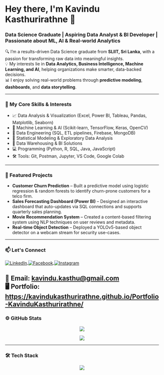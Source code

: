 <h1 align="left">Hey there, I'm Kavindu Kasthurirathne 👋</h1>
<h3 align="left">Data Science Graduate | Aspiring Data Analyst & BI Developer | Passionate about ML, AI & Real-world Analytics</h3>

🔍 I’m a results-driven Data Science graduate from **SLIIT, Sri Lanka**, with a passion for transforming raw data into meaningful insights.  
💡 My interests lie in **Data Analytics, Business Intelligence, Machine Learning, and AI**, helping organizations make smarter, data-backed decisions.  
📊 I enjoy solving real-world problems through **predictive modeling**, **dashboards**, and **data storytelling**.

---

### 🧠 My Core Skills & Interests

- 📈 Data Analysis & Visualization (Excel, Power BI, Tableau, Pandas, Matplotlib, Seaborn)
- 🤖 Machine Learning & AI (Scikit-learn, TensorFlow, Keras, OpenCV)
- 🧮 Data Engineering (SQL, ETL pipelines, Firebase, MongoDB)
- 🧠 Statistical Modeling & Exploratory Data Analysis
- 📂 Data Warehousing & BI Solutions
- 💻 Programming (Python, R, SQL, Java, JavaScript)
- 🛠️ Tools: Git, Postman, Jupyter, VS Code, Google Colab

---

### 📌 Featured Projects

- **Customer Churn Prediction** – Built a predictive model using logistic regression & random forests to identify churn-prone customers for a telco firm.
- **Sales Forecasting Dashboard (Power BI)** – Designed an interactive dashboard that auto-updates via SQL connections and supports quarterly sales planning.
- **Movie Recommendation System** – Created a content-based filtering system using NLP techniques on user reviews and metadata.
- **Real-time Object Detection** – Deployed a YOLOv5-based object detector on a webcam stream for security use-cases.

---

### 📫 Let's Connect

<p align="left">
  <a href="https://linkedin.com/in/kavindu-kasthurirathne" target="_blank">
    <img align="center" src="https://skillicons.dev/icons?i=linkedin" alt="LinkedIn" />
  </a>
  <a href="https://www.facebook.com/share/16B2yCdngK/?mibextid=wwXIfr" target="_blank">
    <img align="center" src="https://skillicons.dev/icons?i=facebook" alt="Facebook" />
  </a>
  <a href="https://www.instagram.com/kavindu.k_?igsh=OG0zYXRhdWF0NWVx&utm_source=qr" target="_blank">
    <img align="center" src="https://skillicons.dev/icons?i=instagram" alt="Instagram" />
  </a>
</p>

📧 **Email:** kavindu.kasthu@gmail.com  
🖥️ **Portfolio:** https://kavindukasthurirathne.github.io/Portfolio-KavinduKasthurirathne/
---

### ⚙️ GitHub Stats

<p align="center">
  <img src="https://github-readme-stats.vercel.app/api?username=kavindukasthurirathne&show_icons=true&theme=tokyonight&hide_title=false&hide_border=true&bg_color=00000000&title_color=00ff99&text_color=ffffff&icon_color=00ff99" />
</p>

<p align="center">
  <img src="https://github-readme-streak-stats.herokuapp.com?user=kavindukasthurirathne&theme=tokyonight&hide_border=true" />
</p>

---

### 🛠️ Tech Stack

<p align="center">
  <img src="https://skillicons.dev/icons?i=py,r,sql,java,js,html,css,react,bootstrap,git,figma,mysql,mongodb,postgresql,firebase,pandas,numpy,matplotlib,seaborn,tensorflow,keras,vscode,jupyter,postman,powerbi" />
</p>
